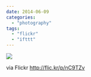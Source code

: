 ```yaml
---
date: 2014-06-09
categories: 
  - "photography"
tags: 
  - "flickr"
  - "ifttt"
---
```


![](https://farm3.staticflickr.com/2898/14192621779_7afb4f3601_b.jpg)  

  
  
via Flickr http://flic.kr/p/nC9TZv
